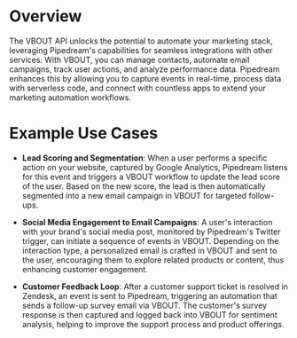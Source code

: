 # Overview

The VBOUT API unlocks the potential to automate your marketing stack, leveraging Pipedream's capabilities for seamless integrations with other services. With VBOUT, you can manage contacts, automate email campaigns, track user actions, and analyze performance data. Pipedream enhances this by allowing you to capture events in real-time, process data with serverless code, and connect with countless apps to extend your marketing automation workflows.

# Example Use Cases

- **Lead Scoring and Segmentation**: When a user performs a specific action on your website, captured by Google Analytics, Pipedream listens for this event and triggers a VBOUT workflow to update the lead score of the user. Based on the new score, the lead is then automatically segmented into a new email campaign in VBOUT for targeted follow-ups.

- **Social Media Engagement to Email Campaigns**: A user's interaction with your brand's social media post, monitored by Pipedream's Twitter trigger, can initiate a sequence of events in VBOUT. Depending on the interaction type, a personalized email is crafted in VBOUT and sent to the user, encouraging them to explore related products or content, thus enhancing customer engagement.

- **Customer Feedback Loop**: After a customer support ticket is resolved in Zendesk, an event is sent to Pipedream, triggering an automation that sends a follow-up survey email via VBOUT. The customer's survey response is then captured and logged back into VBOUT for sentiment analysis, helping to improve the support process and product offerings.
